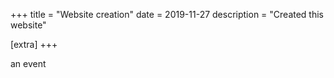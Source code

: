 +++
title = "Website creation"
date = 2019-11-27
description = "Created this website"

[extra]
+++

an event